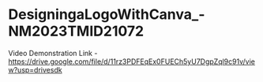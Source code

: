 # DesigningaLogoWithCanva_-NM2023TMID21072


Video Demonstration Link - https://drive.google.com/file/d/11rz3PDFEqEx0FUECh5yU7DgpZql9c91v/view?usp=drivesdk
